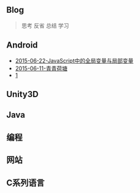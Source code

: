 Blog
--------
> 思考 反省 总结 学习

Android
----


- [2015-06-22-JavaScript中的全局变量与局部变量](__P__/tech/JavaScript/2015-06-22-JavaScript中的全局变量与局部变量.md)
- [2015-06-11-青青荷塘](2015/2015-06-11-青青荷塘.md)
- [1](2015/1.md)


Unity3D
----





Java
----



编程
----



网站
----



C系列语言
----




